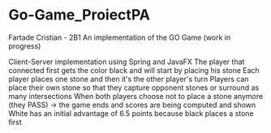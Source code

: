 # Go-Game_ProiectPA
Fartade Cristian - 2B1
An implementation of the GO Game (work in progress)

Client-Server implementation using Spring and JavaFX
  The player that connected first gets the color black and will start by placing his stone
  Each player places one stone and then it's the other player's turn
  Players can place their own stone so that they capture opponent stones or surround as many intersections
  When both players choose not to place a stone anymore (they PASS) -> the game ends and scores are being computed and shown
  White has an initial advantage of 6.5 points because black places a stone first


